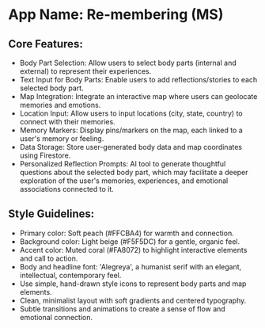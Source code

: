 # **App Name**: Re-membering (MS)

## Core Features:

- Body Part Selection: Allow users to select body parts (internal and external) to represent their experiences.
- Text Input for Body Parts: Enable users to add reflections/stories to each selected body part.
- Map Integration: Integrate an interactive map where users can geolocate memories and emotions.
- Location Input: Allow users to input locations (city, state, country) to connect with their memories.
- Memory Markers: Display pins/markers on the map, each linked to a user's memory or feeling.
- Data Storage: Store user-generated body data and map coordinates using Firestore.
- Personalized Reflection Prompts: AI tool to generate thoughtful questions about the selected body part, which may facilitate a deeper exploration of the user's memories, experiences, and emotional associations connected to it.

## Style Guidelines:

- Primary color: Soft peach (#FFCBA4) for warmth and connection.
- Background color: Light beige (#F5F5DC) for a gentle, organic feel.
- Accent color: Muted coral (#FA8072) to highlight interactive elements and call to action.
- Body and headline font: 'Alegreya', a humanist serif with an elegant, intellectual, contemporary feel.
- Use simple, hand-drawn style icons to represent body parts and map elements.
- Clean, minimalist layout with soft gradients and centered typography.
- Subtle transitions and animations to create a sense of flow and emotional connection.